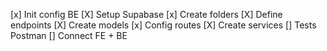 [x] Init config BE
[X] Setup Supabase
[x] Create folders
[X] Define endpoints
[X] Create models
[x] Config routes
[X] Create services
[] Tests Postman
[] Connect FE + BE
